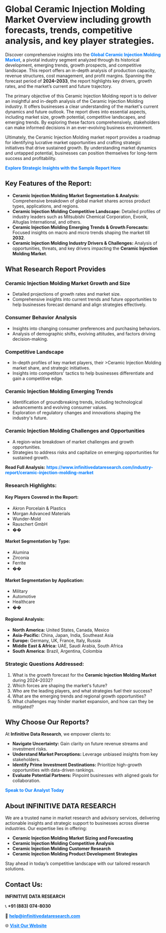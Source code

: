 <h1>Global Ceramic Injection Molding Market Overview including growth forecasts, trends, competitive analysis, and key player strategies.</h1>
<p>
Discover comprehensive insights into the 
<a href="https://www.infinitivedataresearch.com/industry-report/ceramic-injection-molding-market" rel="dofollow" style="color: #007BFF; text-decoration: none;"><strong>Global Ceramic Injection Molding Market</strong></a>, a pivotal industry segment analyzed through its historical development, emerging trends, growth prospects, and competitive landscape. This report offers an in-depth analysis of production capacity, revenue structures, cost management, and profit margins. Spanning the forecast period of <strong>2024–2033</strong>, the report highlights key drivers, growth rates, and the market’s current and future trajectory.
</p>
<p>
The primary objective of this Ceramic Injection Molding report is to deliver an insightful and in-depth analysis of the Ceramic Injection Molding industry. It offers businesses a clear understanding of the market's current dynamics and future outlook. The report dives into essential aspects, including market size, growth potential, competitive landscapes, and emerging trends. By exploring these factors comprehensively, stakeholders can make informed decisions in an ever-evolving business environment.
</p>
<p>
Ultimately, the Ceramic Injection Molding market report provides a roadmap for identifying lucrative market opportunities and crafting strategic initiatives that drive sustained growth. By understanding market dynamics and untapped potential, businesses can position themselves for long-term success and profitability.
</p>
<p>
<a href="https://www.infinitivedataresearch.com/request-sample/reportId=109347" style="color: #007BFF; text-decoration: none;"><strong>Explore Strategic Insights with the Sample Report Here</strong></a>
</p>

<h2>Key Features of the Report:</h2>
<ul>
<li><strong>Ceramic Injection Molding Market Segmentation & Analysis:</strong> Comprehensive breakdown of global market shares across product types, applications, and regions.</li>
<li><strong>Ceramic Injection Molding Competitive Landscape:</strong> Detailed profiles of industry leaders such as Mitsubishi Chemical Corporation, Evonik, Altuglas International, and others.</li>
<li><strong>Ceramic Injection Molding Emerging Trends & Growth Forecasts:</strong> Focused insights on macro and micro trends shaping the market till <strong>2032</strong>.</li>
<li><strong>Ceramic Injection Molding Industry Drivers & Challenges:</strong> Analysis of opportunities, threats, and key drivers impacting the <strong>Ceramic Injection Molding Market</strong>.</li>
</ul>

<h2>What Research Report Provides</h2>
<h3>Ceramic Injection Molding Market Growth and Size</h3>
<ul>
<li>Detailed projections of growth rates and market size.</li>
<li>Comprehensive insights into current trends and future opportunities to help businesses forecast demand and align strategies effectively.</li>
</ul>

<h3>Consumer Behavior Analysis</h3>
<ul>
<li>Insights into changing consumer preferences and purchasing behaviors.</li>
<li>Analysis of demographic shifts, evolving attitudes, and factors driving decision-making.</li>
</ul>

<h3>Competitive Landscape</h3>
<ul>
<li>In-depth profiles of key market players, their >Ceramic Injection Molding market share, and strategic initiatives.</li>
<li>Insights into competitors' tactics to help businesses differentiate and gain a competitive edge.</li>
</ul>

<h3>Ceramic Injection Molding Emerging Trends</h3>
<ul>
<li>Identification of groundbreaking trends, including technological advancements and evolving consumer values.</li>
<li>Exploration of regulatory changes and innovations shaping the industry's future.</li>
</ul>

<h3>Ceramic Injection Molding Challenges and Opportunities</h3>
<ul>
<li>A region-wise breakdown of market challenges and growth opportunities.</li>
<li>Strategies to address risks and capitalize on emerging opportunities for sustained growth.</li>
</ul>
<p><strong>Read Full Analysis:</strong> <a href="https://www.infinitivedataresearch.com/industry-report/ceramic-injection-molding-market" rel="dofollow" style="color: #007BFF; text-decoration: none;"><strong>https://www.infinitivedataresearch.com/industry-report/ceramic-injection-molding-market</strong></a></p>
<h3>Research Highlights:</h3>
<h4>Key Players Covered in the Report:</h4>
<ul><li>Akron Porcelain &amp; Plastics</li><li>Morgan Advanced Materials</li><li>Wunder-Mold</li><li>Rauschert GmbH</li><li>��</li></ul>
<h4>Market Segmentation by Type:</h4>
<ul><li>Alumina</li><li>Zirconia</li><li>Ferrite</li><li>��</li></ul>
<h4>Market Segmentation by Application:</h4>
<ul><li>Military</li><li>Automotive</li><li>Healthcare</li><li>��</li></ul>

<h4>Regional Analysis:</h4>
<ul>
<li><strong>North America:</strong> United States, Canada, Mexico</li>
<li><strong>Asia-Pacific:</strong> China, Japan, India, Southeast Asia</li>
<li><strong>Europe:</strong> Germany, UK, France, Italy, Russia</li>
<li><strong>Middle East & Africa:</strong> UAE, Saudi Arabia, South Africa</li>
<li><strong>South America:</strong> Brazil, Argentina, Colombia</li>
</ul>

<h3>Strategic Questions Addressed:</h3>
<ol>
<li>What is the growth forecast for the <strong>Ceramic Injection Molding Market</strong> during 2024–2032?</li>
<li>Which forces are shaping the market's future?</li>
<li>Who are the leading players, and what strategies fuel their success?</li>
<li>What are the emerging trends and regional growth opportunities?</li>
<li>What challenges may hinder market expansion, and how can they be mitigated?</li>
</ol>

<h2>Why Choose Our Reports?</h2>
<p>At <strong>Infinitive Data Research</strong>, we empower clients to:</p>
<ul>
<li><strong>Navigate Uncertainty:</strong> Gain clarity on future revenue streams and investment risks.</li>
<li><strong>Understand Market Perceptions:</strong> Leverage unbiased insights from key stakeholders.</li>
<li><strong>Identify Prime Investment Destinations:</strong> Prioritize high-growth opportunities with data-driven rankings.</li>
<li><strong>Evaluate Potential Partners:</strong> Pinpoint businesses with aligned goals for collaboration.</li>
</ul>
<p><a href="https://www.infinitivedataresearch.com/industry-report/ceramic-injection-molding-market" rel="dofollow" style="color: #007BFF; text-decoration: none;"><strong>Speak to Our Analyst Today</strong></a></p>

<h2>About INFINITIVE DATA RESEARCH</h2>
<p>We are a trusted name in market research and advisory services, delivering actionable insights and strategic support to businesses across diverse industries. Our expertise lies in offering:</p>
<ul>
<li><strong>Ceramic Injection Molding Market Sizing and Forecasting</strong></li>
<li><strong>Ceramic Injection Molding Competitive Analysis</strong></li>
<li><strong>Ceramic Injection Molding Customer Research</strong></li>
<li><strong>Ceramic Injection Molding Product Development Strategies</strong></li>
</ul>
<p>Stay ahead in today’s competitive landscape with our tailored research solutions.</p>

<h2>Contact Us:</h2>
<p><strong>INFINITIVE DATA RESEARCH</strong></p>
<p>📞 <strong>+91 (883) 074-8030</strong></p>
<p>📧 <strong><a href="mailto:help@infinitivedataresearch.com" style="color: #007BFF;">help@infinitivedataresearch.com</a></strong></p>
<p>🌐 <strong><a href="https://www.infinitivedataresearch.com" rel="dofollow" style="color: #007BFF;">Visit Our Website</a></strong></p>